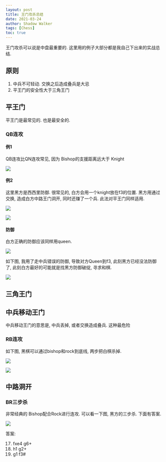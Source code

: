 ```yaml
---
layout: post
title: 王门攻杀总结
date: 2021-03-24
author: Shadow Walker
tags: [Chess]
toc: true
---
```



王门攻杀可以说是中盘最重要的. 这里用的例子大部分都是我自己下出来的实战总结. 

## 原则

1. 中兵不可轻动. 交换之后造成叠兵是大忌
2. 平王门的安全性大于三角王门

## 平王门

平王门是最常见的. 也是最安全的. 

### QB连攻

#### 例1

QB连攻比QN连攻常见, 因为 Bishop的支援距离远大于 Knight

![](https://lh3.googleusercontent.com/pw/ACtC-3f4JE1HSwoUwYOs4Bgk_zOnw_P47X1DA72T7opVC_XBLfL2rYSubi5IfsXivte88ikdKiEizfmnfb3MnzNNX8I7TZFpBqnon-khX7u1hgNzFgB5wSY8I64zGdwjhHQj0KEDl5HbDhlhwFrALPBE5ba9=s621-no?authuser=0)

#### 例2

这里黑方是西西里防御. 很常见的, 白方会用一个knight放在f3的位置. 黑方用通过交换, 造成白方中路王门洞开, 同时还赚了一个兵. 此法对平王门同样适用. 

![](https://lh3.googleusercontent.com/pw/ACtC-3fJET9XvOwv6nOhhHJRc8W0Cm6EkksqwVGXsuuOVLD2eKExE4GJv_P4wNA2Kg1Akcg98L-NH4YxbbcF55-xmFEswfbR79DhMhrbBa30znKY_MttkmLi9OvRPOt5L46JkJMtyNa4n5FCNnd383SOq1bN=w623-h622-no?authuser=0)

![](https://lh3.googleusercontent.com/pw/ACtC-3e6OVxHywagS0B3605uUCVQBCrdoSFMTpaVSHqMmD4QI6zaw8UKBi-n456hPChjj8M_IrjtsEu4n6W07qQgFV1UmhBOfLp1CBYA_qYLt0IjZE8F6hxjRgWQOzJ-75v2WTekQJbInE7Z_L4ooMeK-o_J=w616-h617-no?authuser=0)

#### 防御

白方正确的防御应该同样用queen. 

![](https://lh3.googleusercontent.com/pw/ACtC-3cHos1d6r9BdEVjf5-Kgjw3IcyW6ObTKcXRgtTQPeKf9y8bzG-3sIoRpDPtcPnA5YO_5EZkVaBv1dWJJx-fwibncTXKcKuAvw7w9ItzMC63rzC6_u-GguyG-ud1Wckdr4o4ZewWb1FKFY4iTcMS8xts=w617-h622-no?authuser=0)

如下图, 我用了走中兵错误的防御, 导致对方Queen到f3, 此刻黑方已经没法防御了, 此刻白方最好的可能就是找黑方防御破绽, 寻求和棋. 

![](https://lh3.googleusercontent.com/pw/ACtC-3d_VGydk2FanlHFKynDDf9IrLil01OsUXTXIs075fCJ5AIbMOXuLzDDuC-TZwMYwJ5ELldXmrzWHBxsOvpDGnJiV3Fvr0-ZCY2ZQPoy0eaUNYuXz--_FHeAXEOTB33nJdQr23byKa6B8XL8StZr7Mcv=w621-h619-no?authuser=0)



## 三角王门


## 中兵移动王门

中兵移动王门的意思是, 中兵丢掉, 或者交换造成叠兵.  这种最危险

### RB连攻

如下图, 黑棋可以通过bishop和rock到底线, 两步把白棋杀掉.

![](https://lh3.googleusercontent.com/pw/ACtC-3c0WMT54-AK7ZaYSN6b2FTVnXFdKxhS7mE0d6Orsz0s5XpBltp_3NncWLHvZkUm6wEpGXPeA-Fn0SnJgaH_jtELeNNepQR0YFxgurVGI59-Yutih-ZK0iRyDGzt3X621TkyIcXTboQZRowrvi0cIHTm=w680-h621-no?authuser=0)

![](https://lh3.googleusercontent.com/pw/ACtC-3capFfVnGku1U_okajwWmdOd4lRnaCUbBF22T03G-KCbtUi-KrkrMy0BHmYrqV_G1rDRPK4OLoXtkf4-vLqLmk528Z6FBM8ulRrOWNN1vVSZwFxqrFleUQ39Y7C9x1wJbLhvo_xG2WqZj3rHF5s8HHC=w622-h620-no?authuser=0)

## 中路洞开

### BR三步杀

非常经典的 Bishop配合Rock进行连攻.  可以看一下图, 黑方的三步杀. 下面有答案. 

![](https://lh3.googleusercontent.com/pw/ACtC-3dvwlgY7dYAPScBAyfjHkSN_9fB6lcrTFYYM5jYvuEuWCyg0BPiQKhOJwjYLdx8jp1gv0tloex5wyYuYxjhdpPZ5p-1D7UTvuZNyy3Cxy3cQY0d0Q_YWibiv7mw4gt3n-ZsqdN0BntgGYAuwgSaP19f=w552-h556-no?authuser=0)


答案: 


17. fxe4
 g6+
18.  h1
 g2+
19.  g1
 f3#